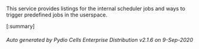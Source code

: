 






This service provides listings for the internal scheduler jobs and ways to trigger predefined jobs in the userspace.

[:summary]

###### Auto generated by Pydio Cells Enterprise Distribution v2.1.6 on 9-Sep-2020
